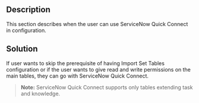 ## Description

This section describes when the user can use ServiceNow Quick Connect in configuration.

## Solution

If user wants to skip the prerequisite of having Import Set Tables configuration or if the user wants to give read and write permissions on the main tables, they can go with ServiceNow Quick Connect.  

> **Note:** ServiceNow Quick Connect supports only tables extending task and knowledge.
